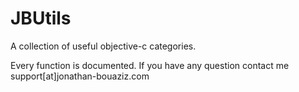 JBUtils
=======

A collection of useful objective-c categories.

Every function is documented. If you have any question contact me support[at]jonathan-bouaziz.com